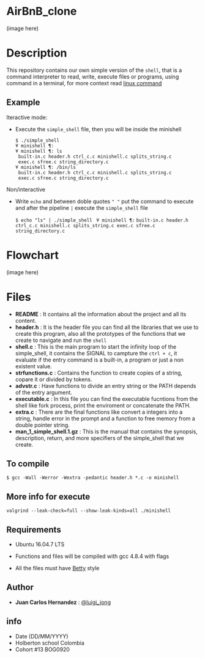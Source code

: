 # AirBnB_clone
(image here)
#  Description

This repository contains our own simple version of the `shell`, that is a command interpreter to read, write, execute files or programs, using command in a terminal, for more context read [linux command](https://linuxcommand.org/lc3_lts0010.php)

##  Example

Iteractive mode:
 - Execute the `simple_shell` file, then you will be inside the minishell

       $ ./simple_shell
       ¥ minishell ¶:
       ¥ minishell ¶: ls
        built-in.c header.h ctrl_c.c minishell.c splits_string.c
        exec.c sfree.c string_directory.c 
       ¥ minishell ¶: /bin/ls
        built-in.c header.h ctrl_c.c minishell.c splits_string.c
        exec.c sfree.c string_directory.c 

Non/interactive
 - Write `echo` and between doble quotes `" "` put the command to execute and after the pipeline `|` execute the `simple_shell` file

    `$ echo "ls" | ./simple_shell` 
   ` ¥ minishell ¶:`
`built-in.c header.h ctrl_c.c minishell.c splits_string.c
exec.c sfree.c string_directory.c`

# Flowchart
(image here)

# Files

 - **README** : It contains all the information about the project and
   all its content. 
 - **header.h** : It is the header file you can find all the libraries that we use to create this program, also all the prototypes of the functions that we create to navigate and run the `shell`
 - **shell.c** : This is the main program to start the infinity loop of the simple_shell, it contains the SIGNAL to campture the `ctrl + c`, it evaluate if the entry command is a built-in, a program or just a non existent value.
 - **strfunctions.c** : Contains the function to create copies of a string, copare it or divided by tokens.
 - **advstr.c** : Have functions to divide an entry string or the PATH depends of the entry argument.
 - **executable.c** : In this file you can find the executable fucntions from the shell like fork process, print the enviroment or concatenate the PATH.
 -  **extra.c** : There are the final functions like convert a integers into a string, handle error in the prompt and a function to free memory from a double pointer string.
 - **man_1_simple_shell.1.gz** : This is the manual that contains the synopsis, description, return, and more  specifiers of the simple_shell that we create.


##  To compile

    $ gcc -Wall -Werror -Wextra -pedantic header.h *.c -o minishell

## More info for execute

    valgrind --leak-check=full --show-leak-kinds=all ./minishell

##  Requirements

 - Ubuntu 16.04.7 LTS
 - Functions and files will be compiled with gcc 4.8.4
   with flags 
   
 - All the files must have [Betty](https://github.com/holbertonschool/Betty/wiki) style


## Author
 
 - **Juan Carlos Hernandez** : [@luigi_jong](https://twitter.com/luigi_jong)

##  info

 - Date (DD/MM/YYYY)
 - Holberton school Colombia 
 - Cohort #13 BOG0920
